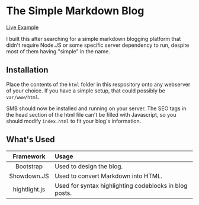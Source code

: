 # The Simple Markdown Blog

[Live Example](https://blog.gruver.tech)

I built this after searching for a simple markdown blogging platform that didn't require Node.JS or some specific server dependency to run, despite most of them having "simple" in the name.

## Installation

Place the contents of the `html` folder in this respository onto any webserver of your choice. If you have a simple setup, that could possibly be `var/www/html`.

SMB should now be installed and running on your server. The SEO tags in the head section of the html file can't be filled with Javascript, so you should modify `index.html` to fit your blog's information.

## What's Used

| Framework     | Usage |
| :-------:     | :---- |
| Bootstrap     | Used to design the blog. |
| Showdown.JS   | Used to convert Markdown into HTML. |
| hightlight.js | Used for syntax highlighting codeblocks in blog posts. |
